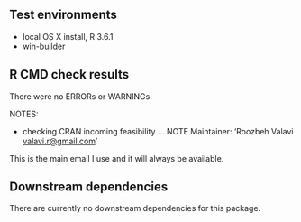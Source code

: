 ## Test environments
* local OS X install, R 3.6.1
* win-builder

## R CMD check results
There were no ERRORs or WARNINGs.

NOTES:
* checking CRAN incoming feasibility ... NOTE
Maintainer: ‘Roozbeh Valavi <valavi.r@gmail.com>’

This is the main email I use and it will always be available.

## Downstream dependencies
There are currently no downstream dependencies for this package.
